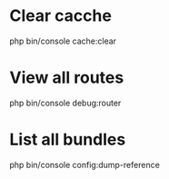 # Clear cacche 
php bin/console cache:clear

# View all routes
php bin/console debug:router

# List all bundles
php bin/console config:dump-reference

